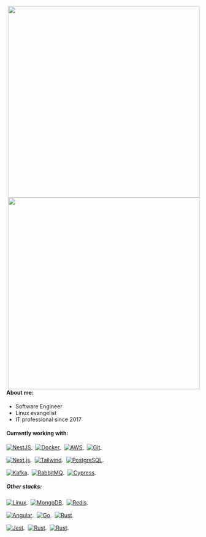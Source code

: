 <a href="https://wakatime.com/@cesarbrancalhao" target="_blank"><picture>
	<source align="right" width="500px" media="(prefers-color-scheme: dark)" srcset="https://github-readme-stats.vercel.app/api/wakatime?username=cesarbrancalhao&hide_border=true&theme=transparent&text_color=f1f1ea&title_color=52a447&custom_title=Most%20used%20languages&langs_count=16&layout=compact" alt=" ">
	<img align="right" width="500px" src="https://github-readme-stats.vercel.app/api/wakatime?username=cesarbrancalhao&hide_border=true&theme=transparent&text_color=4b4b4b&title_color=2f81f7&custom_title=Most%20used%20languages&langs_count=16&layout=compact" alt=" ">
</picture>
<picture>
	<source align="right" width="500px" media="(prefers-color-scheme: dark)" srcset="https://github-readme-stats.vercel.app/api?username=cesarbrancalhao&show_icons=true&count_private=true&hide_border=true&theme=transparent&rank_icon=github&text_color=f1f1ea&icon_color=52a447&title_color=52a447&show=prs_merged&hide=contribs&custom_title=GitHub%20Stats"  alt=" ">
	<img align="right" width="500px" src="https://github-readme-stats.vercel.app/api?username=cesarbrancalhao&show_icons=true&count_private=true&hide_border=true&theme=transparent&rank_icon=github&text_color=4b4b4b&icon_color=0969da&title_color=0969da&show=prs_merged&hide=contribs&custom_title=GitHub%20Stats" alt=" ">
</picture>
</a>
	
#### About me:
- Software Engineer
- Linux evangelist
- IT professional since 2017
	
#### Currently working with:
<p>
<a href="https://nestjs.com/" target="_blank">
  <picture>
    <source align="center" media="(prefers-color-scheme: dark)" srcset="https://img.shields.io/badge/-NestJS-05122A?style=flat&logo=nestjs&logoColor=5bb450" alt="NestJS"/>
    <img align="center" src="https://img.shields.io/badge/-NestJS-0969da?style=flat&logo=nestjs&logoColor=ffffff" alt="NestJS"/>
  </picture>
</a>&nbsp;

<a href="https://docker.com/" target="_blank">
  <picture>
    <source align="center" media="(prefers-color-scheme: dark)" srcset="https://img.shields.io/badge/-Docker-05122A?style=flat&logo=docker&logoColor=5bb450" alt="Docker"/>
    <img align="center" src="https://img.shields.io/badge/-Docker-0969da?style=flat&logo=docker&logoColor=ffffff" alt="Docker"/>
  </picture>
</a>&nbsp;

<a href="https://aws.amazon.com/" target="_blank">
  <picture>
    <source align="center" media="(prefers-color-scheme: dark)" srcset="https://img.shields.io/badge/-AWS-05122A?style=flat&logo=iCloud&logoColor=5bb450" alt="AWS"/>
    <img align="center" src="https://img.shields.io/badge/-AWS-0969da?style=flat&logo=iCloud&logoColor=ffffff" alt="AWS"/>
  </picture>
</a>&nbsp;

<a href="https://git-scm.com/" target="_blank">
  <picture>
    <source align="center" media="(prefers-color-scheme: dark)" srcset="https://img.shields.io/badge/-Git-05122A?style=flat&logo=git&logoColor=5bb450" alt="Git"/>
    <img align="center" src="https://img.shields.io/badge/-Git-0969da?style=flat&logo=git&logoColor=ffffff" alt="Git"/>
  </picture>
</a>&nbsp;
</p><p>
<a href="https://nextjs.org/" target="_blank">
  <picture>
    <source align="center" media="(prefers-color-scheme: dark)" srcset="https://img.shields.io/badge/-Next.js-05122A?style=flat&logo=next.js&logoColor=5bb450" alt="Next.js"/>
    <img align="center" src="https://img.shields.io/badge/-Next.js-0969da?style=flat&logo=next.js&logoColor=ffffff" alt="Next.js"/>
  </picture>
</a>&nbsp;

<a href="https://tailwindcss.com/" target="_blank">
  <picture>
    <source align="center" media="(prefers-color-scheme: dark)" srcset="https://img.shields.io/badge/-Tailwind-05122A?style=flat&logo=tailwindcss&logoColor=5bb450" alt="Tailwind"/>
    <img align="center" src="https://img.shields.io/badge/-Tailwind-0969da?style=flat&logo=tailwindcss&logoColor=ffffff" alt="Tailwind"/>
  </picture>
</a>&nbsp;

<a href="https://www.postgresql.org/" target="_blank">
  <picture>
    <source align="center" media="(prefers-color-scheme: dark)" srcset="https://img.shields.io/badge/-PostgreSQL-05122A?style=flat&logo=postgresql&logoColor=5bb450" alt="PostgreSQL"/>
    <img align="center" src="https://img.shields.io/badge/-PostgreSQL-0969da?style=flat&logo=postgresql&logoColor=ffffff" alt="PostgreSQL"/>
  </picture>
</a>&nbsp;
</p>

<p>
<a href="https://kafka.apache.org/" target="_blank">
  <picture>
    <source align="center" media="(prefers-color-scheme: dark)" srcset="https://img.shields.io/badge/-Kafka-05122A?style=flat&logo=apache-kafka&logoColor=5bb450" alt="Kafka"/>
    <img align="center" src="https://img.shields.io/badge/-Kafka-0969da?style=flat&logo=apache-kafka&logoColor=ffffff" alt="Kafka"/>
  </picture>
</a>&nbsp;

<a href="https://www.rabbitmq.com/" target="_blank">
  <picture>
    <source align="center" media="(prefers-color-scheme: dark)" srcset="https://img.shields.io/badge/-RabbitMQ-05122A?style=flat&logo=rabbitmq&logoColor=5bb450" alt="RabbitMQ"/>
    <img align="center" src="https://img.shields.io/badge/-RabbitMQ-0969da?style=flat&logo=rabbitmq&logoColor=ffffff" alt="RabbitMQ"/>
  </picture>
</a>&nbsp;

<a href="" target="_blank">
  <picture>
    <source align="center" media="(prefers-color-scheme: dark)" srcset="https://img.shields.io/badge/-Cypress-05122A?style=flat&logo=cypress&logoColor=5bb450" alt="Cypress"/>
    <img align="center" src="https://img.shields.io/badge/-Cypress-0969da?style=flat&logo=cypress&logoColor=ffffff" alt="Cypress"/>
  </picture>
</a>&nbsp;
</p>

##### Other stacks:
<p>
<a href="https://www.linuxmint.com/" target="_blank">
  <picture>
    <source align="center" media="(prefers-color-scheme: dark)" srcset="https://img.shields.io/badge/-Linux-05122A?style=flat&logo=linux%20mint&logoColor=5bb450" alt="Linux"/>
    <img align="center" src="https://img.shields.io/badge/-Linux-0969da?style=flat&logo=linux%20mint&logoColor=ffffff" alt="Linux"/>
  </picture>
</a>&nbsp;

<a href="https://www.mongodb.com/" target="_blank">
  <picture>
    <source align="center" media="(prefers-color-scheme: dark)" srcset="https://img.shields.io/badge/-MongoDB-05122A?style=flat&logo=mongodb&logoColor=5bb450" alt="MongoDB"/>
    <img align="center" src="https://img.shields.io/badge/-MongoDB-0969da?style=flat&logo=mongodb&logoColor=ffffff" alt="MongoDB"/>
  </picture>
</a>&nbsp;

<a href="https://redis.io/" target="_blank">
  <picture>
    <source align="center" media="(prefers-color-scheme: dark)" srcset="https://img.shields.io/badge/-Redis-05122A?style=flat&logo=Redis&logoColor=5bb450" alt="Redis"/>
    <img align="center" src="https://img.shields.io/badge/-Redis-0969da?style=flat&logo=Redis&logoColor=ffffff" alt="Redis"/>
  </picture>
</a>&nbsp;
</p>
<p>
<a href="https://angular.io/" target="_blank">
  <picture>
    <source align="center" media="(prefers-color-scheme: dark)" srcset="https://img.shields.io/badge/-Angular-05122A?style=flat&logo=angular&logoColor=5bb450" alt="Angular"/>
    <img align="center" src="https://img.shields.io/badge/-Angular-0969da?style=flat&logo=angular&logoColor=ffffff" alt="Angular"/>
  </picture>
</a>&nbsp;

<a href="https://go.dev/" target="_blank">
  <picture>
    <source align="center" media="(prefers-color-scheme: dark)" srcset="https://img.shields.io/badge/-Golang-05122A?style=flat&logo=go&logoColor=5bb450" alt="Go"/> 
    <img align="center" src="https://img.shields.io/badge/-Golang-0969da?style=flat&logo=go&logoColor=ffffff" alt="Go"/>
  </picture>
</a>&nbsp;

<a href="https://www.rust-lang.org/" target="_blank">
  <picture>
    <source align="center" media="(prefers-color-scheme: dark)" srcset="https://img.shields.io/badge/-Rust-05122A?style=flat&logo=rust&logoColor=5bb450" alt="Rust"/>
    <img align="center" src="https://img.shields.io/badge/-Rust-0969da?style=flat&logo=rust&logoColor=ffffff" alt="Rust"/>
  </picture>
</a>&nbsp;
</p>
<p>
<a href="" target="_blank">
  <picture>
    <source align="center" media="(prefers-color-scheme: dark)" srcset="https://img.shields.io/badge/-Jest-05122A?style=flat&logo=Jest&logoColor=5bb450" alt="Jest"/>
    <img align="center" src="https://img.shields.io/badge/-Jest-0969da?style=flat&logo=Jest&logoColor=ffffff" alt="Jest"/>
  </picture>
</a>&nbsp;

<a href="" target="_blank">
  <picture>
    <source align="center" media="(prefers-color-scheme: dark)" srcset="https://img.shields.io/badge/-Postman-05122A?style=flat&logo=postman&logoColor=5bb450" alt="Rust"/>
    <img align="center" src="https://img.shields.io/badge/-Postman-0969da?style=flat&logo=postman&logoColor=ffffff" alt="Rust"/>
  </picture>
</a>&nbsp;


<a href="" target="_blank">
  <picture>
    <source align="center" media="(prefers-color-scheme: dark)" srcset="https://img.shields.io/badge/-Swagger-05122A?style=flat&logo=swagger&logoColor=5bb450" alt="Rust"/>
    <img align="center" src="https://img.shields.io/badge/-Swagger-0969da?style=flat&logo=swagger&logoColor=ffffff" alt="Rust"/>
  </picture>
</a>&nbsp;
</p>
